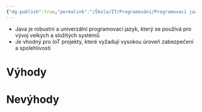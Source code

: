 ```yaml
---
{"dg-publish":true,"permalink":"/Škola/IT/Programování/Programovací jazyky/Java/","created":"2024-02-21T17:16:16.306+01:00","updated":"2024-03-13T18:20:47.999+01:00"}
---
```



- Java je robustní a univerzální programovací jazyk, který se používá pro vývoj velkých a složitých systémů
- Je vhodný pro IoT projekty, které vyžadují vysokou úroveň zabezpečení a spolehlivosti
# Výhody
# Nevýhody